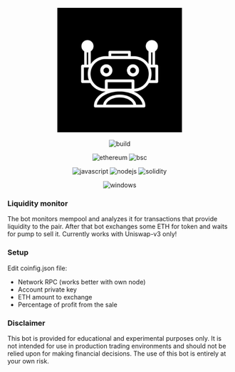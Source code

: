 <p align="center">
  <img src="https://github.com/timo991/decentralized-trading-bot/blob/main/images/logo.png" width="auto" height="280"/>
</p>

<p align="center">
  <img src="https://github.com/ntkme/github-buttons/workflows/build/badge.svg" alt="build"/>
</p>

<p align="center">
  <img src="https://img.shields.io/badge/Ethereum-3C3C3D?style=for-the-badge&logo=Ethereum&logoColor=white" alt="ethereum" />
  <img src="https://img.shields.io/badge/Binance-FCD535?style=for-the-badge&logo=binance&logoColor=white" alt="bsc" />
</p>

<p align="center">
  <img src="https://img.shields.io/badge/javascript-%23323330.svg?style=for-the-badge&logo=javascript&logoColor=%23F7DF1E" alt="javascript" />
  <img src="https://img.shields.io/badge/node.js-6DA55F?style=for-the-badge&logo=node.js&logoColor=white" alt="nodejs" />
  <img src="https://img.shields.io/badge/Solidity-%23363636.svg?style=for-the-badge&logo=solidity&logoColor=white" alt="solidity" />
</p>

<p align="center">
  <img src="https://img.shields.io/badge/Windows-0078D6?style=for-the-badge&logo=windows&logoColor=white" alt="windows" />
</p>

### Liquidity monitor

The bot monitors mempool and analyzes it for transactions that provide liquidity to the pair. After that bot exchanges some ETH for token and waits for pump to sell it. Currently works with Uniswap-v3 only!

### Setup

Edit  coinfig.json file:
- Network RPC (works better with own node)
- Account private key
- ETH amount to exchange
- Percentage of profit from the sale

### Disclaimer

This bot is provided for educational and experimental purposes only. It is not intended for use in production trading environments and should not be relied upon for making financial decisions. The use of this bot is entirely at your own risk.

